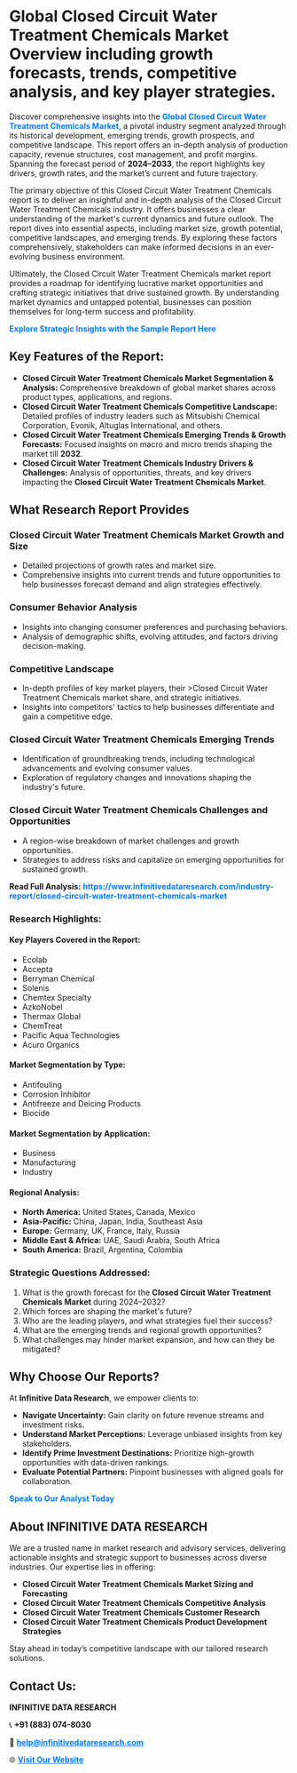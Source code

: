 <h1>Global Closed Circuit Water Treatment Chemicals Market Overview including growth forecasts, trends, competitive analysis, and key player strategies.</h1>
<p>
Discover comprehensive insights into the 
<a href="https://www.infinitivedataresearch.com/industry-report/closed-circuit-water-treatment-chemicals-market" rel="dofollow" style="color: #007BFF; text-decoration: none;"><strong>Global Closed Circuit Water Treatment Chemicals Market</strong></a>, a pivotal industry segment analyzed through its historical development, emerging trends, growth prospects, and competitive landscape. This report offers an in-depth analysis of production capacity, revenue structures, cost management, and profit margins. Spanning the forecast period of <strong>2024–2033</strong>, the report highlights key drivers, growth rates, and the market’s current and future trajectory.
</p>
<p>
The primary objective of this Closed Circuit Water Treatment Chemicals report is to deliver an insightful and in-depth analysis of the Closed Circuit Water Treatment Chemicals industry. It offers businesses a clear understanding of the market's current dynamics and future outlook. The report dives into essential aspects, including market size, growth potential, competitive landscapes, and emerging trends. By exploring these factors comprehensively, stakeholders can make informed decisions in an ever-evolving business environment.
</p>
<p>
Ultimately, the Closed Circuit Water Treatment Chemicals market report provides a roadmap for identifying lucrative market opportunities and crafting strategic initiatives that drive sustained growth. By understanding market dynamics and untapped potential, businesses can position themselves for long-term success and profitability.
</p>
<p>
<a href="https://www.infinitivedataresearch.com/request-sample/reportId=105303" style="color: #007BFF; text-decoration: none;"><strong>Explore Strategic Insights with the Sample Report Here</strong></a>
</p>

<h2>Key Features of the Report:</h2>
<ul>
<li><strong>Closed Circuit Water Treatment Chemicals Market Segmentation & Analysis:</strong> Comprehensive breakdown of global market shares across product types, applications, and regions.</li>
<li><strong>Closed Circuit Water Treatment Chemicals Competitive Landscape:</strong> Detailed profiles of industry leaders such as Mitsubishi Chemical Corporation, Evonik, Altuglas International, and others.</li>
<li><strong>Closed Circuit Water Treatment Chemicals Emerging Trends & Growth Forecasts:</strong> Focused insights on macro and micro trends shaping the market till <strong>2032</strong>.</li>
<li><strong>Closed Circuit Water Treatment Chemicals Industry Drivers & Challenges:</strong> Analysis of opportunities, threats, and key drivers impacting the <strong>Closed Circuit Water Treatment Chemicals Market</strong>.</li>
</ul>

<h2>What Research Report Provides</h2>
<h3>Closed Circuit Water Treatment Chemicals Market Growth and Size</h3>
<ul>
<li>Detailed projections of growth rates and market size.</li>
<li>Comprehensive insights into current trends and future opportunities to help businesses forecast demand and align strategies effectively.</li>
</ul>

<h3>Consumer Behavior Analysis</h3>
<ul>
<li>Insights into changing consumer preferences and purchasing behaviors.</li>
<li>Analysis of demographic shifts, evolving attitudes, and factors driving decision-making.</li>
</ul>

<h3>Competitive Landscape</h3>
<ul>
<li>In-depth profiles of key market players, their >Closed Circuit Water Treatment Chemicals market share, and strategic initiatives.</li>
<li>Insights into competitors' tactics to help businesses differentiate and gain a competitive edge.</li>
</ul>

<h3>Closed Circuit Water Treatment Chemicals Emerging Trends</h3>
<ul>
<li>Identification of groundbreaking trends, including technological advancements and evolving consumer values.</li>
<li>Exploration of regulatory changes and innovations shaping the industry's future.</li>
</ul>

<h3>Closed Circuit Water Treatment Chemicals Challenges and Opportunities</h3>
<ul>
<li>A region-wise breakdown of market challenges and growth opportunities.</li>
<li>Strategies to address risks and capitalize on emerging opportunities for sustained growth.</li>
</ul>
<p><strong>Read Full Analysis:</strong> <a href="https://www.infinitivedataresearch.com/industry-report/closed-circuit-water-treatment-chemicals-market" rel="dofollow" style="color: #007BFF; text-decoration: none;"><strong>https://www.infinitivedataresearch.com/industry-report/closed-circuit-water-treatment-chemicals-market</strong></a></p>
<h3>Research Highlights:</h3>
<h4>Key Players Covered in the Report:</h4>
<ul><li>Ecolab</li><li>Accepta</li><li>Berryman Chemical</li><li>Solenis</li><li>Chemtex Specialty</li><li>AzkoNobel</li><li>Thermax Global</li><li>ChemTreat</li><li>Pacific Aqua Technologies</li><li>Acuro Organics</li></ul>
<h4>Market Segmentation by Type:</h4>
<ul><li>Antifouling</li><li>Corrosion Inhibitor</li><li>Antifreeze and Deicing Products</li><li>Biocide</li></ul>
<h4>Market Segmentation by Application:</h4>
<ul><li>Business</li><li>Manufacturing</li><li>Industry</li></ul>

<h4>Regional Analysis:</h4>
<ul>
<li><strong>North America:</strong> United States, Canada, Mexico</li>
<li><strong>Asia-Pacific:</strong> China, Japan, India, Southeast Asia</li>
<li><strong>Europe:</strong> Germany, UK, France, Italy, Russia</li>
<li><strong>Middle East & Africa:</strong> UAE, Saudi Arabia, South Africa</li>
<li><strong>South America:</strong> Brazil, Argentina, Colombia</li>
</ul>

<h3>Strategic Questions Addressed:</h3>
<ol>
<li>What is the growth forecast for the <strong>Closed Circuit Water Treatment Chemicals Market</strong> during 2024–2032?</li>
<li>Which forces are shaping the market's future?</li>
<li>Who are the leading players, and what strategies fuel their success?</li>
<li>What are the emerging trends and regional growth opportunities?</li>
<li>What challenges may hinder market expansion, and how can they be mitigated?</li>
</ol>

<h2>Why Choose Our Reports?</h2>
<p>At <strong>Infinitive Data Research</strong>, we empower clients to:</p>
<ul>
<li><strong>Navigate Uncertainty:</strong> Gain clarity on future revenue streams and investment risks.</li>
<li><strong>Understand Market Perceptions:</strong> Leverage unbiased insights from key stakeholders.</li>
<li><strong>Identify Prime Investment Destinations:</strong> Prioritize high-growth opportunities with data-driven rankings.</li>
<li><strong>Evaluate Potential Partners:</strong> Pinpoint businesses with aligned goals for collaboration.</li>
</ul>
<p><a href="https://www.infinitivedataresearch.com/industry-report/closed-circuit-water-treatment-chemicals-market" rel="dofollow" style="color: #007BFF; text-decoration: none;"><strong>Speak to Our Analyst Today</strong></a></p>

<h2>About INFINITIVE DATA RESEARCH</h2>
<p>We are a trusted name in market research and advisory services, delivering actionable insights and strategic support to businesses across diverse industries. Our expertise lies in offering:</p>
<ul>
<li><strong>Closed Circuit Water Treatment Chemicals Market Sizing and Forecasting</strong></li>
<li><strong>Closed Circuit Water Treatment Chemicals Competitive Analysis</strong></li>
<li><strong>Closed Circuit Water Treatment Chemicals Customer Research</strong></li>
<li><strong>Closed Circuit Water Treatment Chemicals Product Development Strategies</strong></li>
</ul>
<p>Stay ahead in today’s competitive landscape with our tailored research solutions.</p>

<h2>Contact Us:</h2>
<p><strong>INFINITIVE DATA RESEARCH</strong></p>
<p>📞 <strong>+91 (883) 074-8030</strong></p>
<p>📧 <strong><a href="mailto:help@infinitivedataresearch.com" style="color: #007BFF;">help@infinitivedataresearch.com</a></strong></p>
<p>🌐 <strong><a href="https://www.infinitivedataresearch.com" rel="dofollow" style="color: #007BFF;">Visit Our Website</a></strong></p>